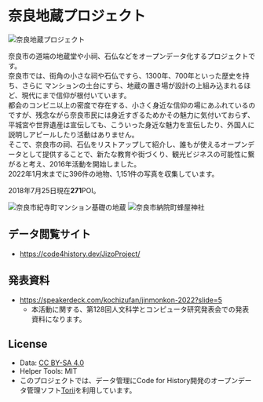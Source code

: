 # 奈良地蔵プロジェクト

![奈良地蔵プロジェクト](https://raw.githubusercontent.com/code4nara/JizoProject/master/jizo_project_logo.png)

奈良市の道端の地蔵堂や小祠、石仏などをオープンデータ化するプロジェクトです。  
奈良市では、街角の小さな祠や石仏ですら、1300年、700年といった歴史を持ち、さらに マンションの土台にすら、地蔵の置き場が設計の上組み込まれるほど、現代にまで信仰が根付いています。  
都会のコンビニ以上の密度で存在する、小さく身近な信仰の場にあふれているのですが、残念ながら奈良市民には身近すぎるためかその魅力に気付いておらず、平城宮や世界遺産は宣伝しても、こういった身近な魅力を宣伝したり、外国人に説明しアピールしたり活動はありません。  
そこで、奈良市の祠、石仏をリストアップして紹介し、誰もが使えるオープンデータとして提供することで、新たな教育や街づくり、観光ビジネスの可能性に繋がると考え、2016年活動を開始しました。  
2022年1月末までに396件の地物、1,151件の写真を収集しています。

2018年7月25日現在**271**POI。

![奈良市紀寺町マンション基礎の地蔵](https://upload.wikimedia.org/wikipedia/commons/thumb/2/28/Nara_Kidera_Jizo_in_Mansion.jpg/320px-Nara_Kidera_Jizo_in_Mansion.jpg) 
![奈良市納院町蜂屋神社](https://upload.wikimedia.org/wikipedia/commons/thumb/4/4b/Nara_Nouin-cho_Hachioji_shrine.jpg/180px-Nara_Nouin-cho_Hachioji_shrine.jpg)

## データ閲覧サイト

* https://code4history.dev/JizoProject/

## 発表資料

* https://speakerdeck.com/kochizufan/jinmonkon-2022?slide=5
  * 本活動に関する、第128回人文科学とコンピュータ研究発表会での発表資料になります。

## License 

* Data: [CC BY-SA 4.0](https://creativecommons.org/licenses/by-sa/4.0/deed.ja)
* Helper Tools: MIT
* このプロジェクトでは、データ管理にCode for History開発のオープンデータ管理ソフト[Torii](https://github.com/code4history/Torii)を利用しています。

